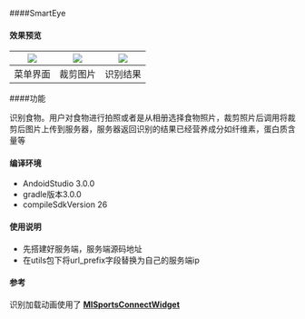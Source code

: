 ####SmartEye

#### 效果预览

| ![](https://github.com/xygzp415/SmartEye/blob/master/screenshot/menu.png) | ![](https://github.com/xygzp415/SmartEye/blob/master/screenshot/crop.png) | ![](https://github.com/xygzp415/SmartEye/blob/master/screenshot/result.png) |
| :----------------------------------: | :----------------------------------: | :----------------------------------: |
|               菜单界面               |               裁剪图片               |               识别结果               |

####功能

识别食物。用户对食物进行拍照或者是从相册选择食物照片，裁剪照片后调用将裁剪后图片上传到服务器，服务器返回识别的结果已经营养成分如纤维素，蛋白质含量等

#### 编译环境

- AndoidStudio 3.0.0
- gradle版本3.0.0
- compileSdkVersion 26

#### 使用说明

- 先搭建好服务端，服务端源码地址
- 在utils包下将url_prefix字段替换为自己的服务端ip

#### 参考

识别加载动画使用了 [**MISportsConnectWidget**](https://github.com/sickworm/MISportsConnectWidget/tree/master/misportsconnectview)